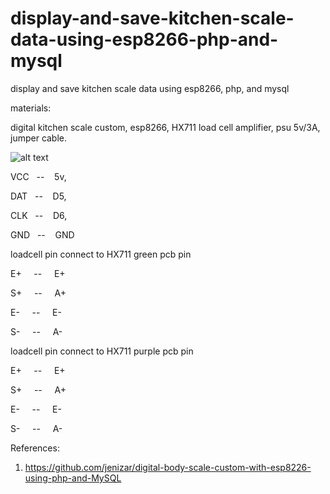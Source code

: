 # display-and-save-kitchen-scale-data-using-esp8266-php-and-mysql
display and save kitchen scale data using esp8266, php, and mysql

materials:

digital kitchen scale custom, esp8266, HX711 load cell amplifier, psu 5v/3A, jumper cable. 

![alt text]()

VCC&nbsp;&nbsp; -- &nbsp;&nbsp;&nbsp;5v, 

DAT&nbsp;&nbsp; -- &nbsp;&nbsp;&nbsp;D5, 

CLK&nbsp;&nbsp; -- &nbsp;&nbsp;&nbsp;D6, 

GND&nbsp;&nbsp; -- &nbsp;&nbsp;&nbsp;GND


loadcell pin connect to  HX711 green pcb pin 

E+ &nbsp;&nbsp;&nbsp; --  &nbsp;&nbsp;&nbsp;&nbsp;E+

S+ &nbsp;&nbsp;&nbsp; --  &nbsp;&nbsp;&nbsp;&nbsp;A+

E- &nbsp;&nbsp;&nbsp; --  &nbsp;&nbsp;&nbsp;&nbsp;E-

S- &nbsp;&nbsp;&nbsp; --  &nbsp;&nbsp;&nbsp;&nbsp;A-

loadcell pin connect to  HX711 purple pcb pin 

E+ &nbsp;&nbsp;&nbsp; --  &nbsp;&nbsp;&nbsp;&nbsp;E+

S+ &nbsp;&nbsp;&nbsp; --  &nbsp;&nbsp;&nbsp;&nbsp;A+

E- &nbsp;&nbsp;&nbsp; --  &nbsp;&nbsp;&nbsp;&nbsp;E-

S- &nbsp;&nbsp;&nbsp; --  &nbsp;&nbsp;&nbsp;&nbsp;A-

References:

1. https://github.com/jenizar/digital-body-scale-custom-with-esp8226-using-php-and-MySQL
